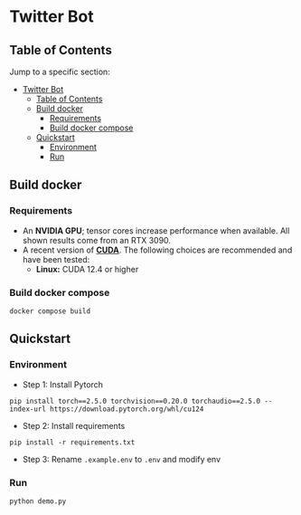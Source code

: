 # Twitter Bot

## Table of Contents

Jump to a specific section:

- [Twitter Bot](#twitter-bot)
  - [Table of Contents](#table-of-contents)
  - [Build docker](#build-docker)
    - [Requirements](#requirements)
    - [Build docker compose](#build-docker-compose)
  - [Quickstart](#quickstart)
    - [Environment](#environment)
    - [Run](#run)

## Build docker

### Requirements

- An **NVIDIA GPU**; tensor cores increase performance when available. All shown results come from an RTX 3090.
- A recent version of **[CUDA](https://developer.nvidia.com/cuda-toolkit)**. The following choices are recommended and have been tested:
  - **Linux:** CUDA 12.4 or higher

### Build docker compose

```
docker compose build
```

## Quickstart

### Environment

- Step 1: Install Pytorch

```
pip install torch==2.5.0 torchvision==0.20.0 torchaudio==2.5.0 --index-url https://download.pytorch.org/whl/cu124
```

- Step 2: Install requirements

```
pip install -r requirements.txt
```

- Step 3: Rename `.example.env` to `.env` and modify env

### Run

```
python demo.py
```
